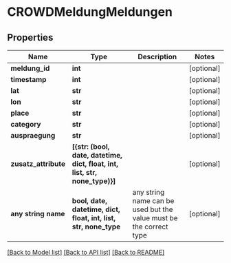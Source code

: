 # CROWDMeldungMeldungen


## Properties
Name | Type | Description | Notes
------------ | ------------- | ------------- | -------------
**meldung_id** | **int** |  | [optional] 
**timestamp** | **int** |  | [optional] 
**lat** | **str** |  | [optional] 
**lon** | **str** |  | [optional] 
**place** | **str** |  | [optional] 
**category** | **str** |  | [optional] 
**auspraegung** | **str** |  | [optional] 
**zusatz_attribute** | **[{str: (bool, date, datetime, dict, float, int, list, str, none_type)}]** |  | [optional] 
**any string name** | **bool, date, datetime, dict, float, int, list, str, none_type** | any string name can be used but the value must be the correct type | [optional]

[[Back to Model list]](../README.md#documentation-for-models) [[Back to API list]](../README.md#documentation-for-api-endpoints) [[Back to README]](../README.md)


